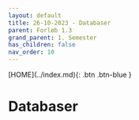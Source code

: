 ```yaml
---
layout: default
title: 26-10-2023 - Databaser
parent: Forløb 1.3
grand_parent: 1. Semester
has_children: false
nav_order: 10
---
```


<span class="fs-1">
[HOME](../index.md){: .btn .btn-blue }
</span>

# Databaser